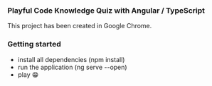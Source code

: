 ### Playful Code Knowledge Quiz with Angular / TypeScript

This project has been created in Google Chrome.

### Getting started

- install all dependencies (npm install)
- run the application (ng serve --open)
- play 😁

